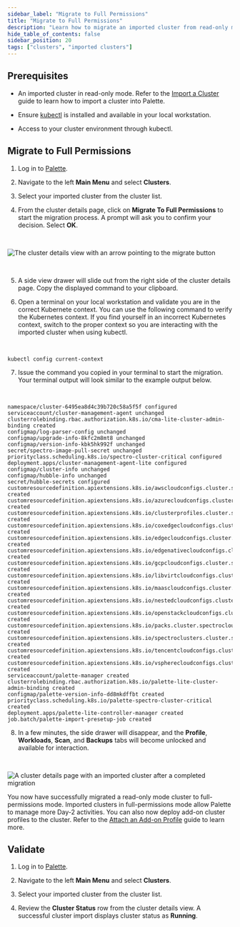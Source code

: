 ```yaml
---
sidebar_label: "Migrate to Full Permissions"
title: "Migrate to Full Permissions"
description: "Learn how to migrate an imported cluster from read-only mode to full-permissions mode."
hide_table_of_contents: false
sidebar_position: 20
tags: ["clusters", "imported clusters"]
---
```


## Prerequisites

- An imported cluster in read-only mode. Refer to the [Import a Cluster](cluster-import.md) guide to learn how to import a cluster into Palette.

- Ensure [kubectl](https://kubernetes.io/docs/tasks/tools/) is installed and available in your local workstation.

* Access to your cluster environment through kubectl.

## Migrate to Full Permissions

1. Log in to [Palette](https://spectrocloud.com).

2. Navigate to the left **Main Menu** and select **Clusters**.

3. Select your imported cluster from the cluster list.

4. From the cluster details page, click on **Migrate To Full Permissions** to start the migration process. A prompt will ask you to confirm your decision. Select **OK**.

  <br />

![The cluster details view with an arrow pointing to the migrate button](/clusters_imported-clusters_migrate-full-permissions_cluster-details-page.png)

  <br />

5. A side view drawer will slide out from the right side of the cluster details page. Copy the displayed command to your clipboard.

6. Open a terminal on your local workstation and validate you are in the correct Kubernete context. You can use the following command to verify the Kubernetes context. If you find yourself in an incorrect Kubernetes context, switch to the proper context so you are interacting with the imported cluster when using kubectl.

  <br />

```shell
kubectl config current-context
```

7. Issue the command you copied in your terminal to start the migration. Your terminal output will look similar to the example output below.

  <br />

```hideClipboard shell
namespace/cluster-6495ea8d4c39b720c58a5f5f configured
serviceaccount/cluster-management-agent unchanged
clusterrolebinding.rbac.authorization.k8s.io/cma-lite-cluster-admin-binding created
configmap/log-parser-config unchanged
configmap/upgrade-info-8kfc2m8mt8 unchanged
configmap/version-info-kbk5hk992f unchanged
secret/spectro-image-pull-secret unchanged
priorityclass.scheduling.k8s.io/spectro-cluster-critical configured
deployment.apps/cluster-management-agent-lite configured
configmap/cluster-info unchanged
configmap/hubble-info unchanged
secret/hubble-secrets configured
customresourcedefinition.apiextensions.k8s.io/awscloudconfigs.cluster.spectrocloud.com created
customresourcedefinition.apiextensions.k8s.io/azurecloudconfigs.cluster.spectrocloud.com created
customresourcedefinition.apiextensions.k8s.io/clusterprofiles.cluster.spectrocloud.com created
customresourcedefinition.apiextensions.k8s.io/coxedgecloudconfigs.cluster.spectrocloud.com created
customresourcedefinition.apiextensions.k8s.io/edgecloudconfigs.cluster.spectrocloud.com created
customresourcedefinition.apiextensions.k8s.io/edgenativecloudconfigs.cluster.spectrocloud.com created
customresourcedefinition.apiextensions.k8s.io/gcpcloudconfigs.cluster.spectrocloud.com created
customresourcedefinition.apiextensions.k8s.io/libvirtcloudconfigs.cluster.spectrocloud.com created
customresourcedefinition.apiextensions.k8s.io/maascloudconfigs.cluster.spectrocloud.com created
customresourcedefinition.apiextensions.k8s.io/nestedcloudconfigs.cluster.spectrocloud.com created
customresourcedefinition.apiextensions.k8s.io/openstackcloudconfigs.cluster.spectrocloud.com created
customresourcedefinition.apiextensions.k8s.io/packs.cluster.spectrocloud.com created
customresourcedefinition.apiextensions.k8s.io/spectroclusters.cluster.spectrocloud.com created
customresourcedefinition.apiextensions.k8s.io/tencentcloudconfigs.cluster.spectrocloud.com created
customresourcedefinition.apiextensions.k8s.io/vspherecloudconfigs.cluster.spectrocloud.com created
serviceaccount/palette-manager created
clusterrolebinding.rbac.authorization.k8s.io/palette-lite-cluster-admin-binding created
configmap/palette-version-info-dd8mkdffbt created
priorityclass.scheduling.k8s.io/palette-spectro-cluster-critical created
deployment.apps/palette-lite-controller-manager created
job.batch/palette-import-presetup-job created
```

8. In a few minutes, the side drawer will disappear, and the **Profile**, **Workloads**, **Scan**, and **Backups** tabs will become unlocked and available for interaction.

  <br />

![A cluster details page with an imported cluster after a completed migration](/clusters_imported-clusters_migrate-full-permissions_cluster-details-page-import-complete.png)

You now have successfully migrated a read-only mode cluster to full-permissions mode. Imported clusters in full-permissions mode allow Palette to manage more Day-2 activities. You can also now deploy add-on cluster profiles to the cluster. Refer to the [Attach an Add-on Profile](attach-add-on-profile.md) guide to learn more.

## Validate

1. Log in to [Palette](https://spectrocloud.com).

2. Navigate to the left **Main Menu** and select **Clusters**.

3. Select your imported cluster from the cluster list.

4. Review the **Cluster Status** row from the cluster details view. A successful cluster import displays cluster status as **Running**.
